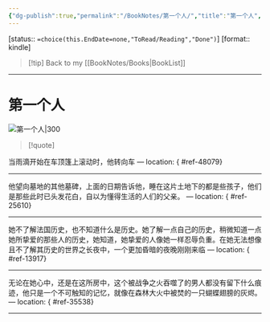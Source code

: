 ```yaml
---
{"dg-publish":true,"permalink":"/BookNotes/第一个人/","title":"第一个人","noteIcon":""}
---
```


[status:: `=choice(this.EndDate=none,"ToRead/Reading","Done")`]
[format:: kindle]

>[!tip] Back to my [[BookNotes/Books\|BookList]]

---
# 第一个人

![第一个人|300](https://img9.doubanio.com/view/subject/l/public/s29133767.jpg)

>[!quote]

当雨滴开始在车顶篷上滚动时，他转向车 — location: []()
{ #ref-48079}


---
他望向墓地的其他墓碑，上面的日期告诉他，睡在这片土地下的都是些孩子，他们是那些此时已头发花白，自以为懂得生活的人们的父亲。 — location: []()
{ #ref-25610}


---
她不了解法国历史，也不知道什么是历史。她了解一点自己的历史，稍微知道一点她所挚爱的那些人的历史，她知道，她挚爱的人像她一样忍辱负重。在她无法想像且不了解其历史的世界之长夜中，一个更加昏暗的夜晚刚刚来临 — location: []()
{ #ref-13917}


---
无论在她心中，还是在这所房中，这个被战争之火吞噬了的男人都没有留下什么痕迹，他只是一个不可触知的记忆，就像在森林大火中被焚的一只蝴蝶翅膀的灰烬。 — location: []()
{ #ref-35538}


---

